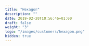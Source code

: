 ```yaml
---
title: "Hexagon"
description: ""
date: 2019-02-20T10:56:46+01:00
draft: false
weight: "3"
logo: "/images/customers/hexagon.png"
hidden: true
---
```

